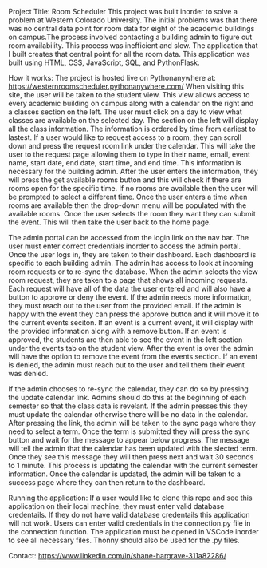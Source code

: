 Project Title: Room Scheduler
This project was built inorder to solve a problem at Western Colorado University. The initial problems was that there was no central data point for room data for eight of the academic buildings on campus.The process involved contacting a building admin to figure out room availability. This process was inefficient and slow. The application that I built creates that central point for all the room data. This application was built using HTML, CSS, JavaScript, SQL, and PythonFlask. 

How it works:
The project is hosted live on Pythonanywhere at: https://westernroomscheduler.pythonanywhere.com/
When visiting this site, the user will be taken to the student view. This view allows access to every academic building on campus along with a calendar on the right and a classes section on the left. The user must click on a day to view what classes are available on the selected day. The section on the left will display all the class information. The information is ordered by time from earliest to lastest. If a user would like to request access to a room, they can scroll down and press the request room link under the calendar. This will take the user to the request page allowing them to type in their name, email, event name, start date, end date, start time, and end time. This information is necessary for the building admin. After the user enters the information, they will press the get available rooms button and this will check if there are rooms open for the specific time. If no rooms are available then the user will be prompted to select a different time. Once the user enters a time when rooms are available then the drop-down menu will be populated with the available rooms. Once the user selects the room they want they can submit the event. This will then take the user back to the home page.

The admin portal can be accessed from the login link on the nav bar. The user must enter correct credentials inorder to access the admin portal. Once the user logs in, they are taken to their dashboard. Each dashboard is specific to each building admin. The admin has access to look at incoming room requests or to re-sync the database. When the admin selects the view room request, they are taken to a page that shows all incoming requests. Each request will have all of the data the user entered and will also have a button to approve or deny the event. If the admin needs more information, they must reach out to the user from the provided email. If the admin is happy with the event they can press the approve button and it will move it to the current events seciton. If an event is a current event, it will display with the provided information along with a remove button. If an event is approved, the students are then able to see the event in the left section under the events tab on the student view. After the event is over the admin will have the option to remove the event from the events section. If an event is denied, the admin must reach out to the user and tell them their event was denied. 

If the admin chooses to re-sync the calendar, they can do so by pressing the update calendar link. Admins should do this at the beginning of each semester so that the class data is revelant. If the admin presses this they must update the calendar otherwise there will be no data in the calendar. After pressing the link, the admin will be taken to the sync page where they need to select a term. Once the term is submitted they will press the sync button and wait for the message to appear below progress. The message will tell the admin that the calendar has been updated with the slected term. Once they see this message they will then press next and wait 30 seconds to 1 minute. This process is updating the calendar with the current semester information. Once the calendar is updated, the admin will be taken to a success page where they can then return to the dashboard. 

Running the application:
If a user would like to clone this repo and see this application on their local machine, they must enter valid database credentails. If they do not have valid database credentails this application will not work. Users can enter valid credentials in the connection.py file in the connection function. The application must be opened in VSCode inorder to see all necessary files. Thonny should also be used for the .py files. 

Contact: https://www.linkedin.com/in/shane-hargrave-311a82286/

